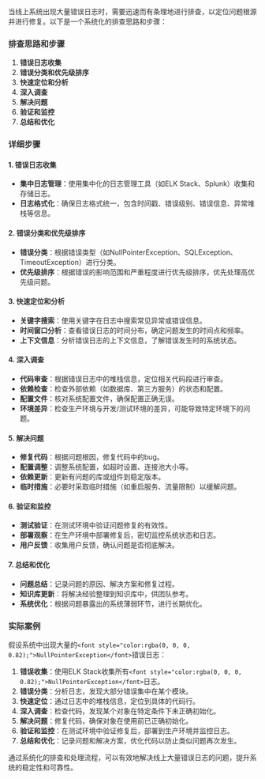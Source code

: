 <font style="color:rgba(0, 0, 0, 0.82);">当线上系统出现大量错误日志时，需要迅速而有条理地进行排查，以定位问题根源并进行修复。以下是一个系统化的排查思路和步骤：</font>

### <font style="color:rgba(0, 0, 0, 0.82);">排查思路和步骤</font>
1. **<font style="color:rgba(0, 0, 0, 0.82);">错误日志收集</font>**
2. **<font style="color:rgba(0, 0, 0, 0.82);">错误分类和优先级排序</font>**
3. **<font style="color:rgba(0, 0, 0, 0.82);">快速定位和分析</font>**
4. **<font style="color:rgba(0, 0, 0, 0.82);">深入调查</font>**
5. **<font style="color:rgba(0, 0, 0, 0.82);">解决问题</font>**
6. **<font style="color:rgba(0, 0, 0, 0.82);">验证和监控</font>**
7. **<font style="color:rgba(0, 0, 0, 0.82);">总结和优化</font>**

### <font style="color:rgba(0, 0, 0, 0.82);">详细步骤</font>
#### <font style="color:rgba(0, 0, 0, 0.82);">1. 错误日志收集</font>
+ **<font style="color:rgba(0, 0, 0, 0.82);">集中日志管理</font>**<font style="color:rgba(0, 0, 0, 0.82);">：使用集中化的日志管理工具（如ELK Stack、Splunk）收集和存储日志。</font>
+ **<font style="color:rgba(0, 0, 0, 0.82);">日志格式化</font>**<font style="color:rgba(0, 0, 0, 0.82);">：确保日志格式统一，包含时间戳、错误级别、错误信息、异常堆栈等信息。</font>

#### <font style="color:rgba(0, 0, 0, 0.82);">2. 错误分类和优先级排序</font>
+ **<font style="color:rgba(0, 0, 0, 0.82);">错误分类</font>**<font style="color:rgba(0, 0, 0, 0.82);">：根据错误类型（如NullPointerException、SQLException、TimeoutException）进行分类。</font>
+ **<font style="color:rgba(0, 0, 0, 0.82);">优先级排序</font>**<font style="color:rgba(0, 0, 0, 0.82);">：根据错误的影响范围和严重程度进行优先级排序，优先处理高优先级问题。</font>

#### <font style="color:rgba(0, 0, 0, 0.82);">3. 快速定位和分析</font>
+ **<font style="color:rgba(0, 0, 0, 0.82);">关键字搜索</font>**<font style="color:rgba(0, 0, 0, 0.82);">：使用关键字在日志中搜索常见异常或错误信息。</font>
+ **<font style="color:rgba(0, 0, 0, 0.82);">时间窗口分析</font>**<font style="color:rgba(0, 0, 0, 0.82);">：查看错误日志的时间分布，确定问题发生的时间点和频率。</font>
+ **<font style="color:rgba(0, 0, 0, 0.82);">上下文信息</font>**<font style="color:rgba(0, 0, 0, 0.82);">：分析错误日志的上下文信息，了解错误发生时的系统状态。</font>

#### <font style="color:rgba(0, 0, 0, 0.82);">4. 深入调查</font>
+ **<font style="color:rgba(0, 0, 0, 0.82);">代码审查</font>**<font style="color:rgba(0, 0, 0, 0.82);">：根据错误日志中的堆栈信息，定位相关代码段进行审查。</font>
+ **<font style="color:rgba(0, 0, 0, 0.82);">依赖检查</font>**<font style="color:rgba(0, 0, 0, 0.82);">：检查外部依赖（如数据库、第三方服务）的状态和配置。</font>
+ **<font style="color:rgba(0, 0, 0, 0.82);">配置文件</font>**<font style="color:rgba(0, 0, 0, 0.82);">：核对系统配置文件，确保配置正确无误。</font>
+ **<font style="color:rgba(0, 0, 0, 0.82);">环境差异</font>**<font style="color:rgba(0, 0, 0, 0.82);">：检查生产环境与开发/测试环境的差异，可能导致特定环境下的问题。</font>

#### <font style="color:rgba(0, 0, 0, 0.82);">5. 解决问题</font>
+ **<font style="color:rgba(0, 0, 0, 0.82);">修复代码</font>**<font style="color:rgba(0, 0, 0, 0.82);">：根据问题根因，修复代码中的bug。</font>
+ **<font style="color:rgba(0, 0, 0, 0.82);">配置调整</font>**<font style="color:rgba(0, 0, 0, 0.82);">：调整系统配置，如超时设置、连接池大小等。</font>
+ **<font style="color:rgba(0, 0, 0, 0.82);">依赖更新</font>**<font style="color:rgba(0, 0, 0, 0.82);">：更新有问题的库或组件到稳定版本。</font>
+ **<font style="color:rgba(0, 0, 0, 0.82);">临时措施</font>**<font style="color:rgba(0, 0, 0, 0.82);">：必要时采取临时措施（如重启服务、流量限制）以缓解问题。</font>

#### <font style="color:rgba(0, 0, 0, 0.82);">6. 验证和监控</font>
+ **<font style="color:rgba(0, 0, 0, 0.82);">测试验证</font>**<font style="color:rgba(0, 0, 0, 0.82);">：在测试环境中验证问题修复的有效性。</font>
+ **<font style="color:rgba(0, 0, 0, 0.82);">部署观察</font>**<font style="color:rgba(0, 0, 0, 0.82);">：在生产环境中部署修复后，密切监控系统状态和日志。</font>
+ **<font style="color:rgba(0, 0, 0, 0.82);">用户反馈</font>**<font style="color:rgba(0, 0, 0, 0.82);">：收集用户反馈，确认问题是否彻底解决。</font>

#### <font style="color:rgba(0, 0, 0, 0.82);">7. 总结和优化</font>
+ **<font style="color:rgba(0, 0, 0, 0.82);">问题总结</font>**<font style="color:rgba(0, 0, 0, 0.82);">：记录问题的原因、解决方案和修复过程。</font>
+ **<font style="color:rgba(0, 0, 0, 0.82);">知识库更新</font>**<font style="color:rgba(0, 0, 0, 0.82);">：将解决经验整理到知识库中，供团队参考。</font>
+ **<font style="color:rgba(0, 0, 0, 0.82);">系统优化</font>**<font style="color:rgba(0, 0, 0, 0.82);">：根据问题暴露出的系统薄弱环节，进行长期优化。</font>

### <font style="color:rgba(0, 0, 0, 0.82);">实际案例</font>
<font style="color:rgba(0, 0, 0, 0.82);">假设系统中出现大量的</font>`<font style="color:rgba(0, 0, 0, 0.82);">NullPointerException</font>`<font style="color:rgba(0, 0, 0, 0.82);">错误日志：</font>

1. **<font style="color:rgba(0, 0, 0, 0.82);">错误收集</font>**<font style="color:rgba(0, 0, 0, 0.82);">：使用ELK Stack收集所有</font>`<font style="color:rgba(0, 0, 0, 0.82);">NullPointerException</font>`<font style="color:rgba(0, 0, 0, 0.82);">日志。</font>
2. **<font style="color:rgba(0, 0, 0, 0.82);">错误分类</font>**<font style="color:rgba(0, 0, 0, 0.82);">：分析日志，发现大部分错误集中在某个模块。</font>
3. **<font style="color:rgba(0, 0, 0, 0.82);">快速定位</font>**<font style="color:rgba(0, 0, 0, 0.82);">：通过日志中的堆栈信息，定位到具体的代码行。</font>
4. **<font style="color:rgba(0, 0, 0, 0.82);">深入调查</font>**<font style="color:rgba(0, 0, 0, 0.82);">：检查代码，发现某个对象在特定条件下未正确初始化。</font>
5. **<font style="color:rgba(0, 0, 0, 0.82);">解决问题</font>**<font style="color:rgba(0, 0, 0, 0.82);">：修复代码，确保对象在使用前已正确初始化。</font>
6. **<font style="color:rgba(0, 0, 0, 0.82);">验证和监控</font>**<font style="color:rgba(0, 0, 0, 0.82);">：在测试环境中验证修复后，部署到生产环境并监控日志。</font>
7. **<font style="color:rgba(0, 0, 0, 0.82);">总结和优化</font>**<font style="color:rgba(0, 0, 0, 0.82);">：记录问题和解决方案，优化代码以防止类似问题再次发生。</font>

<font style="color:rgba(0, 0, 0, 0.82);">通过系统化的排查和处理流程，可以有效地解决线上大量错误日志的问题，提升系统的稳定性和可靠性。</font>

